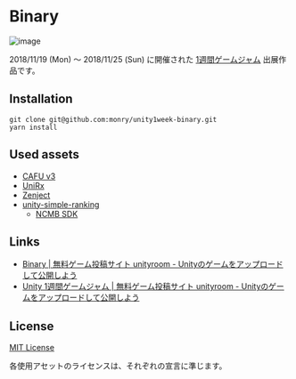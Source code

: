 # Binary

![image](https://user-images.githubusercontent.com/838945/49363257-89591480-f724-11e8-8628-b40ec5cdef80.png)

2018/11/19 (Mon) 〜 2018/11/25 (Sun) に開催された [1週間ゲームジャム](https://unityroom.com/unity1weeks) 出展作品です。

## Installation

```shell
git clone git@github.com:monry/unity1week-binary.git
yarn install
```

## Used assets

* [CAFU v3](https://github.com/umm/cafu_core)
* [UniRx](https://github.com/neuecc/UniRx)
* [Zenject](https://github.com/svermeulen/Zenject)
* [unity-simple-ranking](https://github.com/naichilab/unity-simple-ranking)
    * [NCMB SDK](https://github.com/NIFCloud-mbaas/ncmb_unity)

## Links

* [Binary | 無料ゲーム投稿サイト unityroom - Unityのゲームをアップロードして公開しよう](https://unityroom.com/games/binary)
* [Unity 1週間ゲームジャム | 無料ゲーム投稿サイト unityroom - Unityのゲームをアップロードして公開しよう](https://unityroom.com/unity1weeks)

## License

[MIT License](LICENSE.txt)

各使用アセットのライセンスは、それぞれの宣言に準じます。
